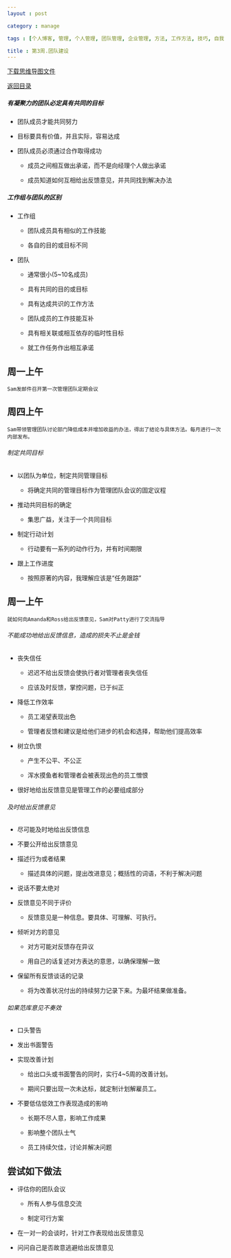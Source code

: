 ```yaml
---
layout : post

category : manage

tags : [个人博客, 管理, 个人管理, 团队管理, 企业管理, 方法, 工作方法, 技巧, 自我提升]

title : 第3周.团队建设
---
```


[下载思维导图文件](https://docs.google.com/file/d/0B7UFT4BR96esX3hLYjZHYjNXUlU/edit?usp=sharing)

[返回目录](/manage/2013/04/07/Behind-closed-doors-secrets-of-great-management/)


##### 有凝聚力的团队必定具有共同的目标

- 团队成员才能共同努力

- 目标要具有价值，并且实际，容易达成

- 团队成员必须通过合作取得成功

    - 成员之间相互做出承诺，而不是向经理个人做出承诺
    
    - 成员知道如何互相给出反馈意见，并共同找到解决办法

##### 工作组与团队的区别


- 工作组

    - 团队成员具有相似的工作技能
    
    - 各自的目的或目标不同

- 团队

    - 通常很小(5~10名成员)

    - 具有共同的目的或目标

    - 具有达成共识的工作方法

    - 团队成员的工作技能互补

    - 具有相关联或相互依存的临时性目标

    - 就工作任务作出相互承诺

## 周一上午

    Sam发邮件召开第一次管理团队定期会议


## 周四上午

    Sam带领管理团队讨论部门降低成本并增加收益的办法，得出了结论与具体方法。每月进行一次内部发布。


###### 制定共同目标

- 以团队为单位，制定共同管理目标

    - 将确定共同的管理目标作为管理团队会议的固定议程

- 推动共同目标的确定

    - 集思广益，关注于一个共同目标

- 制定行动计划

    - 行动要有一系列的动作行为，并有时间期限

- 跟上工作进度

    - 按照原著的内容，我理解应该是“任务跟踪”

## 周一上午

    就如何向Amanda和Ross给出反馈意见，Sam对Patty进行了交流指导


###### 不能成功地给出反馈信息，造成的损失不止是金钱

- 丧失信任

    - 迟迟不给出反馈会使执行者对管理者丧失信任

    - 应该及时反馈，掌控问题，已于纠正

- 降低工作效率

    - 员工渴望表现出色

    - 管理者反馈和建议是给他们进步的机会和选择，帮助他们提高效率

- 树立仇恨

    - 产生不公平、不公正

    - 浑水摸鱼者和管理者会被表现出色的员工憎恨

- 很好地给出反馈意见是管理工作的必要组成部分

###### 及时给出反馈意见

- 尽可能及时地给出反馈信息

- 不要公开给出反馈意见

- 描述行为或者结果

    - 描述具体的问题，提出改进意见；概括性的词语，不利于解决问题

- 说话不要太绝对

- 反馈意见不同于评价

    - 反馈意见是一种信息。要具体、可理解、可执行。

- 倾听对方的意见

    - 对方可能对反馈存在异议

    - 用自己的话复述对方表达的意思，以确保理解一致

- 保留所有反馈谈话的记录

    - 将为改善状况付出的持续努力记录下来。为最坏结果做准备。

###### 如果范库意见不奏效

- 口头警告

- 发出书面警告

- 实现改善计划

    - 给出口头或书面警告的同时，实行4~5周的改善计划。

    - 期间只要出现一次未达标，就定制计划解雇员工。

- 不要低估低效工作表现造成的影响

    - 长期不尽人意，影响工作成果

    - 影响整个团队士气

    - 员工持续欠佳，讨论并解决问题

## 尝试如下做法

- 评估你的团队会议

    - 所有人参与信息交流

    - 制定可行方案

- 在一对一的会谈时，针对工作表现给出反馈意见

- 问问自己是否故意逃避给出反馈意见
